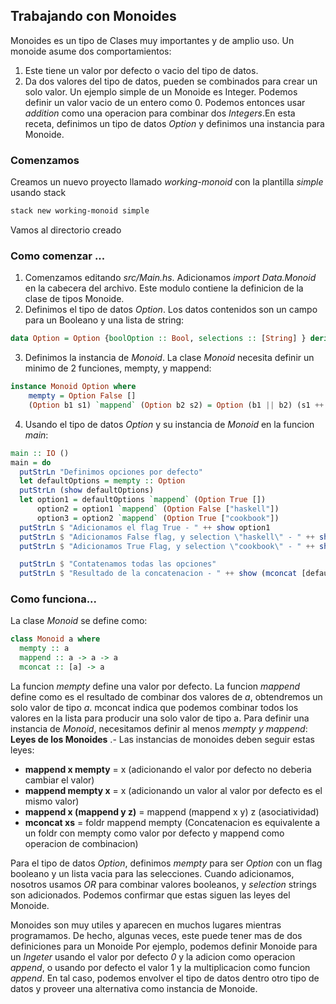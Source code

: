 ## Trabajando con Monoides
Monoides es un tipo de Clases muy importantes y de amplio uso. Un monoide asume dos comportamientos:
1. Este tiene un valor por defecto o vacio del tipo de datos.
2. Da dos valores del tipo de datos, pueden se combinados para crear un solo valor.
Un ejemplo simple de un Monoide es Integer. Podemos definir un valor vacio de un entero como 0. Podemos entonces usar *addition* como una operacion para combinar dos *Integers*.En esta receta, definimos un tipo de datos *Option* y definimos una instancia para Monoide.

### Comenzamos 
Creamos un nuevo proyecto llamado *working-monoid* con la plantilla *simple* usando stack
```bash
stack new working-monoid simple
```
Vamos al directorio creado

### Como comenzar ...
1. Comenzamos editando *src/Main.hs*. Adicionamos *import Data.Monoid* en la cabecera del archivo. Este modulo contiene la definicion de la clase de tipos Monoide. 
2. Definimos el tipo de datos *Option*. Los datos contenidos son un campo para un Booleano y una lista de string:
```hs
data Option = Option {boolOption :: Bool, selections :: [String] } deriving Show
```
3. Definimos la instancia de *Monoid*. La clase *Monoid* necesita definir un minimo de 2 funciones, mempty, y mappend:
```hs
instance Monoid Option where
	mempty = Option False []
	(Option b1 s1) `mappend` (Option b2 s2) = Option (b1 || b2) (s1 ++ s2)
```
4. Usando el tipo de datos *Option* y su instancia de *Monoid* en la funcion *main*:
```hs
main :: IO ()
main = do
  putStrLn "Definimos opciones por defecto"
  let defaultOptions = mempty :: Option
  putStrLn (show defaultOptions)
  let option1 = defaultOptions `mappend` (Option True [])
      option2 = option1 `mappend` (Option False ["haskell"])
      option3 = option2 `mappend` (Option True ["cookbook"])
  putStrLn $ "Adicionamos el flag True - " ++ show option1
  putStrLn $ "Adicionamos False flag, y selection \"haskell\" - " ++ show option2
  putStrLn $ "Adicionamos True Flag, y selection \"cookbook\" - " ++ show option3

  putStrLn $ "Contatenamos todas las opciones"
  putStrLn $ "Resultado de la concatenacion - " ++ show (mconcat [defaultOptions, option1, option2 ])
```
### Como funciona...
La clase *Monoid* se define como:
```hs
class Monoid a where
  mempty :: a
  mappend :: a -> a -> a
  mconcat :: [a] -> a
```
La funcion *mempty* define una valor por defecto. La funcion *mappend* define como es el resultado de combinar dos valores de *a*, obtendremos un solo valor de tipo *a*. mconcat indica que podemos combinar todos los valores en la lista para producir una solo valor de tipo a.  Para definir una instancia de *Monoid*, necesitamos definir al menos *mempty y mappend*:
**Leyes de los Monoides** .- Las instancias de monoides deben seguir estas leyes:
- **mappend x mempty** = x (adicionando el valor por defecto no deberia cambiar el valor)
- **mappend mempty x** = x (adicionando un valor al valor por defecto es el mismo valor)
- **mappend x (mappend y z)** = mappend (mappend x y) z (asociatividad)
- **mconcat xs** = foldr mappend mempty (Concatenacion es equivalente a un foldr con mempty como valor por defecto y mappend como operacion de combinacion)

Para el tipo de datos *Option*, definimos *mempty* para ser *Option* con un flag booleano y un lista vacia para las selecciones. Cuando adicionamos, nosotros usamos *OR* para combinar valores booleanos, y *selection* strings son adicionados. Podemos confirmar que estas siguen las leyes del Monoide.

Monoides son muy utiles y aparecen en muchos lugares mientras programamos. De hecho, algunas veces, este puede tener mas de dos definiciones para un Monoide Por ejemplo, podemos definir Monoide para un *Ingeter* usando el valor por defecto *0* y la adicion como operacion *append*, o usando por defecto el valor 1 y la multiplicacion como funcion *append*. En tal caso, podemos envolver el tipo de datos dentro otro tipo de datos y proveer una alternativa como instancia de Monoide.

